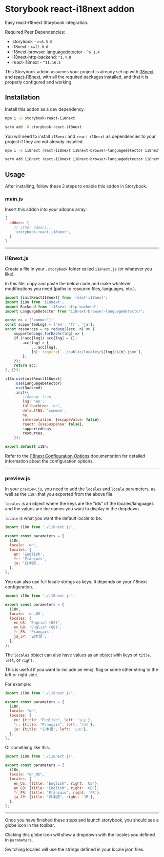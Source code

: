 # Storybook react-i18next addon

Easy react-i18next Storybook integration.

Required Peer Dependencies:
* storybook - `>=6.5.0`
* i18next - `>=21.0.0`
* i18next-browser-languagedetector - `^6.1.4`
* i18next-http-backend: `^1.4.0`
* react-i18next - `^11.16.5`

This Storybook addon assumes your project is already set up with [i18next](https://www.i18next.com/overview/getting-started) and [react-i18next](https://react.i18next.com/getting-started), with all the required packages installed, and that it is properly configured and working.

## Installation

Install this addon as a dev dependency.

```bash
npm i -D storybook-react-i18next
```

```bash
yarn add -D storybook-react-i18next
```

You will need to install `i18next` and `react-i18next` as dependencies to your project if they are not already installed.
```bash
npm i -S i18next react-i18next i18next-browser-languagedetector i18next-http-backend
```

```bash
yarn add i18next react-i18next i18next-browser-languagedetector i18next-http-backend
```

## Usage

After installing, follow these 3 steps to enable this addon in Storybook.

### main.js
Insert this addon into your addons array:
```javascript
{
  addons: [
    // other addons...
    'storybook-react-i18next',
  ]
}
```
---

### i18next.js
Create a file in your `.storybook` folder called `i18next.js` (or whatever you like). 

In this file, copy and paste the below code and make whatever modifications you need (paths to resource files, languages, etc.).
```javascript
import {initReactI18next} from 'react-i18next';
import i18n from 'i18next';
import Backend from 'i18next-http-backend';
import LanguageDetector from 'i18next-browser-languagedetector';

const ns = ['common'];
const supportedLngs = ['en', 'fr', 'ja'];
const resources = ns.reduce((acc, n) => {
    supportedLngs.forEach((lng) => {
    if (!acc[lng]) acc[lng] = {};
        acc[lng] = {
            ...acc[lng],
            [n]: require(`../public/locales/${lng}/${n}.json`),
        };
    });
    return acc;
}, {});

i18n.use(initReactI18next)
    .use(LanguageDetector)
    .use(Backend)
    .init({
        //debug: true,
        lng: 'en',
        fallbackLng: 'en',
        defaultNS: 'common',
        ns,
        interpolation: {escapeValue: false},
        react: {useSuspense: false},
        supportedLngs,
        resources,
    });

export default i18n;
```

Refer to the [i18next Configuration Options](https://www.i18next.com/overview/configuration-options) documentation for detailed information about the configuration options.

---

### preview.js
In your `preview.js`, you need to add the `locales` and `locale` parameters, as well as the `i18n` that you exported from the above file.

`locales` is an object where the keys are the "ids" of the locales/languages and the values are the names you want to display in the dropdown.

`locale` is what you want the default locale to be.

```javascript
import i18n from './i18next.js';

export const parameters = {
  i18n,
  locale: 'en',
  locales: {
    en: 'English',
    fr: 'Français',
    ja: '日本語',    
  },
};
```

You can also use full locale strings as keys. It depends on your i18next configuration.

```javascript
import i18n from './i18next.js';

export const parameters = {
  i18n,
  locale: 'en_US',
  locales: {
    en_US: 'English (US)',
    en_GB: 'English (GB)',
    fr_FR: 'Français',
    ja_JP: '日本語',    
  },
};
```


The `locales` object can also have values as an object with keys of `title`, `left`, or `right`.

This is useful if you want to include an emoji flag or some other string to the left or right side.

For example:
```javascript
import i18n from './i18next.js';

export const parameters = {
  i18n,
  locale: "en",
  locales: {
    en: {title: "English", left: '🇺🇸'},
    fr: {title: "Français", left: '🇫🇷'},
    ja: {title: "日本語", left: '🇯🇵'},
  },
};
```

Or something like this:
```javascript
import i18n from './i18next.js';

export const parameters = {
  i18n,
  locale: "en_US",
  locales: {
    en_US: {title: "English", right: 'US'},
    en_GB: {title: "English", right: 'GB'},
    fr_FR: {title: "Français", right: 'FR'},
    ja_JP: {title: "日本語", right: 'JP'},
  },
};
```
---
Once you have finished these steps and launch storybook, you should see a globe icon in the toolbar.

Clicking this globe icon will show a dropdown with the locales you defined in `parameters`. 

Switching locales will use the strings defined in your locale json files.

